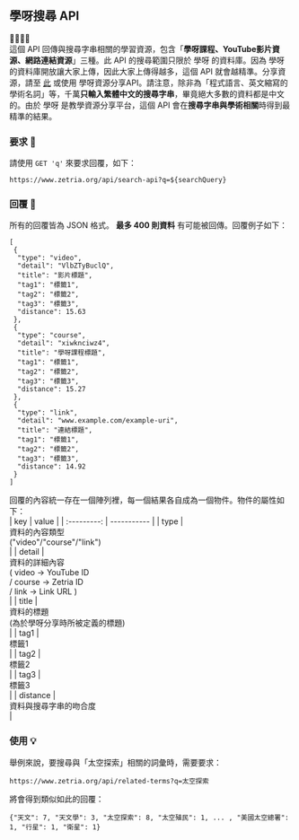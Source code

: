 ## 學呀搜尋 API
💛💚💙💜  
這個 API 回傳與搜尋字串相關的學習資源，包含「**學呀課程、YouTube影片資源、網路連結資源**」三種。此 API 的搜尋範圍只限於 學呀 的資料庫。因為 學呀 的資料庫開放讓大家上傳，因此大家上傳得越多，這個 API 就會越精準。分享資源，請至 [此](https://zetria.org/share) 或使用 學呀資源分享API。請注意，除非為「程式語言、英文縮寫的學術名詞」等，千萬**只輸入繁體中文的搜尋字串**，畢竟絕大多數的資料都是中文的。由於 學呀 是教學資源分享平台，這個 API 會在**搜尋字串與學術相關**時得到最精準的結果。
  
### 要求 🙏
請使用 `` GET 'q' `` 來要求回覆，如下：  

``https://www.zetria.org/api/search-api?q=${searchQuery}``  

### 回覆 📃
所有的回覆皆為 JSON 格式。 **最多 400 則資料** 有可能被回傳。回覆例子如下：  

```
[
 {  
  "type": "video",  
  "detail": "VlbZTyBuclQ",  
  "title": "影片標題",  
  "tag1": "標籤1",  
  "tag2": "標籤2",  
  "tag3": "標籤3",  
  "distance": 15.63
 },  
 {  
  "type": "course",  
  "detail": "xiwknciwz4",  
  "title": "學呀課程標題",  
  "tag1": "標籤1",  
  "tag2": "標籤2",  
  "tag3": "標籤3",  
  "distance": 15.27
 },  
 {  
  "type": "link",  
  "detail": "www.example.com/example-uri",  
  "title": "連結標題",  
  "tag1": "標籤1",  
  "tag2": "標籤2",  
  "tag3": "標籤3",  
  "distance": 14.92
 }  
]
```  
回覆的內容統一存在一個陣列裡，每一個結果各自成為一個物件。物件的屬性如下：  
| key | value |
| :---------: | ----------- |
| type | <br>資料的內容類型 <br>("video"/"course"/"link")<br> |
| detail | <br>資料的詳細內容 <br>( video -> YouTube ID <br> / course -> Zetria ID <br> / link -> Link URL )<br> |
| title | <br>資料的標題 <br>(為於學呀分享時所被定義的標題)<br> |
| tag1 | <br>標籤1<br> |
| tag2 | <br>標籤2<br> |
| tag3 | <br>標籤3<br> |
| distance | <br>資料與搜尋字串的吻合度<br> |
  
### 使用 💡
舉例來說，要搜尋與「太空探索」相關的詞彙時，需要要求：  
  
``https://www.zetria.org/api/related-terms?q=太空探索``  
  
將會得到類似如此的回覆：  
  
``{"天文": 7, "天文學": 3, "太空探索": 8, "太空殖民": 1, ... , "美國太空總署": 1, "行星": 1, "衛星": 1}``
